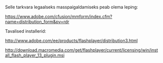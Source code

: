 Selle tarkvara legaalseks masspaigaldamiseks peab olema leping:

https://www.adobe.com/cfusion/mmform/index.cfm?name=distribution_form&pv=rdr

Tavalised installerid:

http://www.adobe.com/ee/products/flashplayer/distribution3.html

http://download.macromedia.com/get/flashplayer/current/licensing/win/install_flash_player_13_plugin.msi

